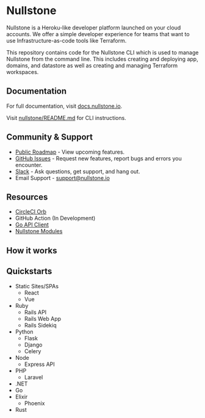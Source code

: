 # Nullstone

Nullstone is a Heroku-like developer platform launched on your cloud accounts.
We offer a simple developer experience for teams that want to use Infrastructure-as-code tools like Terraform.

This repository contains code for the Nullstone CLI which is used to manage Nullstone from the command line.
This includes creating and deploying app, domains, and datastore as well as creating and managing Terraform workspaces.

## Documentation

For full documentation, visit [docs.nullstone.io](https://docs.nullstone.io).

Visit [nullstone/README.md](nullstone/README.md) for CLI instructions.

## Community & Support

- [Public Roadmap](https://github.com/orgs/nullstone-io/projects/1/views/1) - View upcoming features.
- [GitHub Issues](https://github.com/nullstone-io/nullstone/issues) - Request new features, report bugs and errors you encounter.
- [Slack](https://join.slack.com/t/nullstone-community/signup) - Ask questions, get support, and hang out.
- Email Support - support@nullstone.io

## Resources

- [CircleCI Orb](https://github.com/nullstone-io/nullstone-orb)
- GitHub Action (In Development)
- [Go API Client](https://github.com/nullstone-io/go-api-client)
- [Nullstone Modules](https://github.com/nullstone-modules)

## How it works

## Quickstarts

- Static Sites/SPAs
  - React
  - Vue
- Ruby
  - Rails API
  - Rails Web App
  - Rails Sidekiq
- Python
  - Flask
  - Django
  - Celery
- Node
  - Express API
- PHP
  - Laravel
- .NET
- Go
- Elixir
  - Phoenix
- Rust
